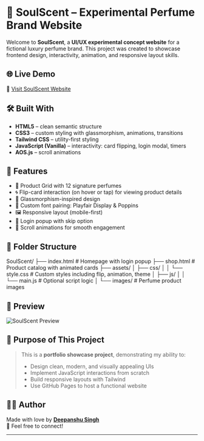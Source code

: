 # 🌸 SoulScent – Experimental Perfume Brand Website

Welcome to **SoulScent**, a **UI/UX experimental concept website** for a fictional luxury perfume brand. This project was created to showcase frontend design, interactivity, animation, and responsive layout skills.

## 🌐 Live Demo

🔗 [Visit SoulScent Website](https://deepanshusinghsuyal.github.io/SoulScent/)

## 🛠️ Built With

- **HTML5** – clean semantic structure
- **CSS3** – custom styling with glassmorphism, animations, transitions
- **Tailwind CSS** – utility-first styling
- **JavaScript (Vanilla)** – interactivity: card flipping, login modal, timers
- **AOS.js** – scroll animations

## 🎯 Features

- 🧴 Product Grid with 12 signature perfumes
- 🌀 Flip-card interaction (on hover or tap) for viewing product details
- 🌸 Glassmorphism-inspired design
- 🎨 Custom font pairing: Playfair Display & Poppins
- 🖼️ Responsive layout (mobile-first)
- 🚪 Login popup with skip option
- 🌟 Scroll animations for smooth engagement

## 📁 Folder Structure

SoulScent/
├── index.html # Homepage with login popup
├── shop.html # Product catalog with animated cards
├── assets/
│ ├── css/
│ │ └── style.css # Custom styles including flip, animation, theme
│ ├── js/
│ │ └── main.js # Optional script logic
│ └── images/ # Perfume product images


## 📸 Preview

![SoulScent Preview](https://user-images.githubusercontent.com/your-screenshot-placeholder.png)

## 🚀 Purpose of This Project

> This is a **portfolio showcase project**, demonstrating my ability to:
>
> - Design clean, modern, and visually appealing UIs
> - Implement JavaScript interactions from scratch
> - Build responsive layouts with Tailwind
> - Use GitHub Pages to host a functional website

## 🙋‍♂️ Author

Made with love by **[Deepanshu Singh](https://github.com/deepanshusinghsuyal)**  
📧 Feel free to connect!

---
